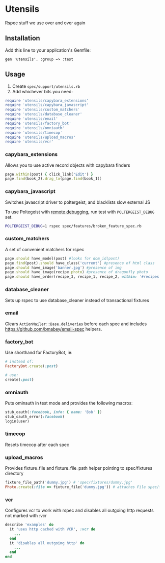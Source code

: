 # Utensils

Rspec stuff we use over and over again

## Installation

Add this line to your application's Gemfile:

    gem 'utensils', :group => :test

## Usage

1. Create `spec/support/utensils.rb`
2. Add whichever bits you need:

```ruby
require 'utensils/capybara_extensions'
require 'utensils/capybara_javascript'
require 'utensils/custom_matchers'
require 'utensils/database_cleaner'
require 'utensils/email'
require 'utensils/factory_bot'
require 'utensils/omniauth'
require 'utensils/timecop'
require 'utensils/upload_macros'
require 'utensils/vcr'
```

### capybara_extensions

Allows you to use active record objects with capybara finders

```ruby
page.within(post) { click_link('Edit') }
page.find(book_2).drag_to(page.find(book_1))
```

### capybara_javascript

Switches javascript driver to poltergeist, and blacklists slow external JS

To use Poltegeist with [remote debugging](https://github.com/teampoltergeist/poltergeist/blob/master/README.md#remote-debugging-experimental), run test with `POLTERGEIST_DEBUG` set.

```sh
POLTERGEIST_DEBUG=1 rspec spec/features/broken_feature_spec.rb
```

### custom_matchers

A set of convenient matchers for rspec

```ruby
page.should have_model(post) #looks for dom_id(post)
page.find(post).should have_class('current') #presence of html class
page.should have_image('banner.jpg') #presence of img
page.should have_image(recipe.photo) #presence of dragonfly photo
page.should have_order(recipe_3, recipe_1, recipe_2, within: '#recipes') #checks that objects are in a specific order
```

### database_cleaner

Sets up rspec to use database_cleaner instead of transactional fixtures

### email

Clears `ActionMailer::Base.deliveries` before each spec and
includes https://github.com/bmabey/email-spec helpers.

### factory_bot

Use shorthand for FactoryBot, ie:

```ruby
# instead of:
FactoryBot.create(:post)

# use:
create(:post)
```

### omniauth

Puts ominauth in test mode and provides the following macros:

```ruby
stub_oauth(:facebook, info: { name: 'Bob' })
stub_oauth_error(:facebook)
login(user)
```

### timecop

Resets timecop after each spec

### upload_macros

Provides fixture_file and fixture_file_path helper pointing to spec/fixtures directory

```ruby
fixture_file_path('dummy.jpg') # 'spec/fixtures/dummy.jpg'
Photo.create(:file => fixture_file('dummy.jpg')) # attaches File spec/fixtures/dummy.jpg
```

### vcr

Configures vcr to work with rspec and disables all outgoing http requests not marked with :vcr

```ruby
describe 'examples' do
  it 'uses http cached with VCR', :vcr do
    ...
  end
  it 'disables all outgoing http' do
    ...
  end
end
